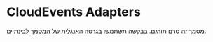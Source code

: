 # CloudEvents Adapters
מסמך זה טרם תורגם. בבקשה תשתמשו [בגרסה האנגלית של המסמך](../../../adapters/README.md) לבינתיים.